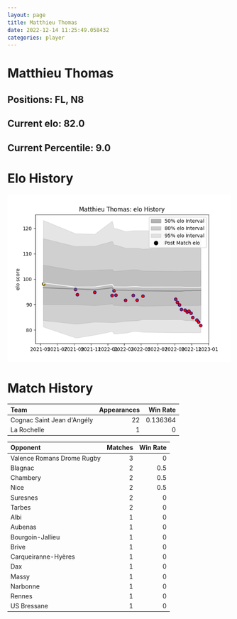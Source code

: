 ```yaml
---  
layout: page  
title: Matthieu Thomas  
date: 2022-12-14 11:25:49.058432  
categories: player  
---
```

# Matthieu Thomas

## Positions: FL, N8

## Current elo: 82.0

## Current Percentile: 9.0

# Elo History


![elo history](history_MatthieuThomas.png)
# Match History


| Team                       |   Appearances |   Win Rate |
|:---------------------------|--------------:|-----------:|
| Cognac Saint Jean d'Angély |            22 |   0.136364 |
| La Rochelle                |             1 |   0        |

| Opponent                   |   Matches |   Win Rate |
|:---------------------------|----------:|-----------:|
| Valence Romans Drome Rugby |         3 |        0   |
| Blagnac                    |         2 |        0.5 |
| Chambery                   |         2 |        0.5 |
| Nice                       |         2 |        0.5 |
| Suresnes                   |         2 |        0   |
| Tarbes                     |         2 |        0   |
| Albi                       |         1 |        0   |
| Aubenas                    |         1 |        0   |
| Bourgoin-Jallieu           |         1 |        0   |
| Brive                      |         1 |        0   |
| Carqueiranne-Hyères        |         1 |        0   |
| Dax                        |         1 |        0   |
| Massy                      |         1 |        0   |
| Narbonne                   |         1 |        0   |
| Rennes                     |         1 |        0   |
| US Bressane                |         1 |        0   |